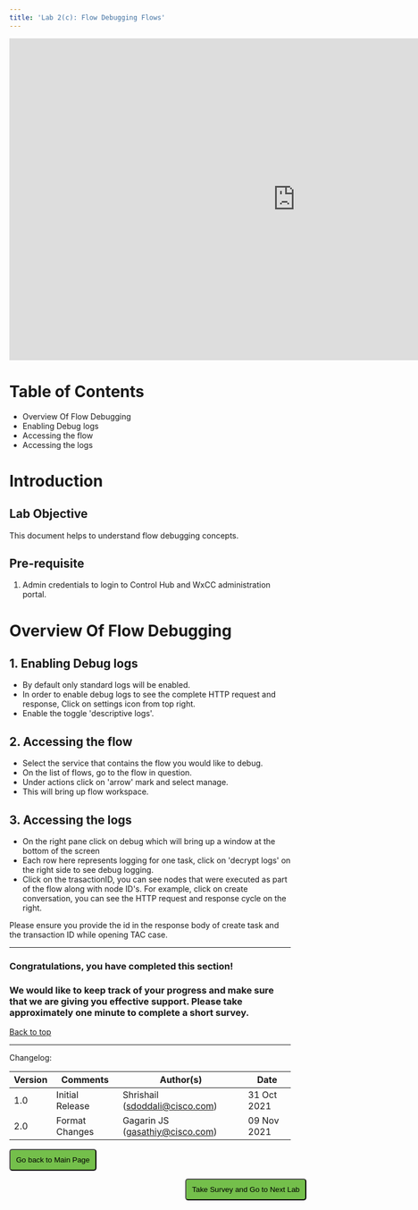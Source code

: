 ```yaml
---
title: 'Lab 2(c): Flow Debugging Flows'
---
```


<iframe width="1024" height="576" src="https://www.youtube.com/embed/Hi6cGSSrswU" title="" frameborder="0" allow="accelerometer; autoplay; clipboard-write; encrypted-media; gyroscope; picture-in-picture" allowfullscreen></iframe>

# Table of Contents

- Overview Of Flow Debugging
- Enabling Debug logs
- Accessing the flow
- Accessing the logs


# Introduction

## Lab Objective

This document helps to understand flow debugging concepts.

## Pre-requisite

1. Admin credentials to login to Control Hub and WxCC administration portal.

# Overview Of Flow Debugging

## 1. Enabling Debug logs

- By default only standard logs will be enabled.
- In order to enable debug logs to see the complete HTTP request and response, Click on settings icon from top right.
- Enable the toggle 'descriptive logs'.

## 2. Accessing the flow

- Select the service that contains the flow you would like to debug.
- On the list of flows, go to the flow in question.
- Under actions click on 'arrow' mark and select manage.
- This will bring up flow workspace.


## 3. Accessing the logs

- On the right pane click on debug which will bring up a window at the bottom of the screen
- Each row here represents logging for one task, click on 'decrypt logs' on the right side to see debug logging.
- Click on the trasactionID, you can see nodes that were executed as part of the flow along with node ID's.
For example, click on create conversation, you can see the HTTP request and response cycle on the right.

Please ensure you provide the id in the response body of create task and the transaction ID while opening TAC case.

---

### Congratulations, you have completed this section! 
### We would like to keep track of your progress and make sure that we are giving you effective support. Please take approximately one minute to complete a short survey.

[Back to top](#table-of-contents)

---

Changelog:

| **Version** | **Comments** | **Author(s)** | **Date** |
| --- | --- | --- | --- |
| 1.0 | Initial Release | Shrishail (sdoddali@cisco.com) | 31 Oct 2021 |
| 2.0 | Format Changes | Gagarin JS (gasathiy@cisco.com) | 09 Nov 2021 |

<script>
function mainPage() {window.location.href = "https://wxcctechsummit.github.io/wxcclabguides/NewDigital/HomePage.html";}
function nextLab() 
 {
 window.open("https://app.smartsheet.com/b/form/ff1e015c4aed46bfab3f5caed7850aa4", '_blank');
 window.location.href = "https://wxcctechsummit.github.io/wxcclabguides/NewDigital/3a_b_Chat_Configuration.html";
 }
</script>

<div id="button-row">
	<button onclick="mainPage()" style="
  border-radius: 5px;
  background-color: rgb(116,191,75);
  padding: 10px;">Go back to Main Page</button>

<button onclick="nextLab()" style="
  position: absolute;
  right: 200px;
  border-radius: 5px;
  background-color: rgb(116,191,75);
  padding: 10px;">Take Survey and Go to Next Lab</button>


</div>

